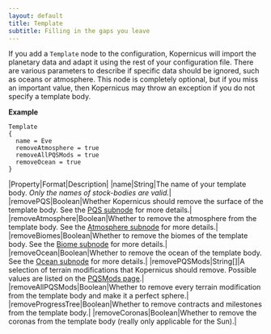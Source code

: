 ```yaml
---
layout: default
title: Template
subtitle: Filling in the gaps you leave
---
```


If you add a  `Template` node to the configuration, Kopernicus will import the planetary data and adapt it using the rest of your configuration file. There are various parameters to describe if specific data should be ignored, such as oceans or atmosphere. This node is completely optional, but if you miss an important value, then Kopernicus may throw an exception if you do not specify a template body.

**Example**
```
Template
{
  name = Eve
  removeAtmosphere = true
  removeAllPQSMods = true
  removeOcean = true
}
```

|Property|Format|Description|
|name|String|The name of your template body. *Only the names of stock-bodies are valid.*|
|removePQS|Boolean|Whether Kopernicus should remove the surface of the template body. See the [PQS subnode](/main/PQS.html) for more details.|
|removeAtmosphere|Boolean|Whether to remove the atmosphere from the template body. See the [Atmosphere subnode](/main/Atmosphere.html) for more details.|
|removeBiomes|Boolean|Whether to remove the biomes of the template body. See the [Biome subnode](/main/Properties/Biome.html) for more details.|
|removeOcean|Boolean|Whether to remove the ocean of the template body. See the [Ocean subnode](/main/Oceans.html) for more details.|
|removePQSMods|String[]|A selection of terrain modifications that Kopernicus should remove. Possible values are listed on the [PQSMods page](/PQSMods/PQSMods.html).|
|removeAllPQSMods|Boolean|Whether to remove every terrain modification from the template body and make it a perfect sphere.|
|removeProgressTree|Boolean|Whether to remove contracts and milestones from the template body.|
|removeCoronas|Boolean|Whether to remove the coronas from the template body (really only applicable for the Sun).|

